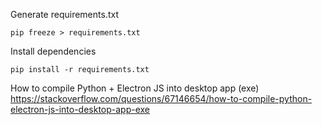 Generate requirements.txt

```
pip freeze > requirements.txt
```

Install dependencies

```
pip install -r requirements.txt
```

How to compile Python + Electron JS into desktop app (exe)
https://stackoverflow.com/questions/67146654/how-to-compile-python-electron-js-into-desktop-app-exe
